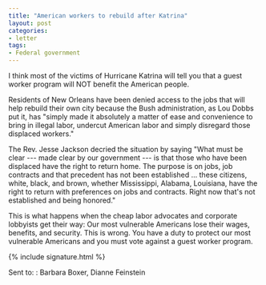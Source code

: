 ```yaml
---
title: "American workers to rebuild after Katrina"
layout: post
categories:
- letter
tags:
- Federal government
---
```


I think most of the victims of Hurricane Katrina will tell you that a guest worker program will NOT benefit the American people.

Residents of New Orleans have been denied access to the jobs that will help rebuild their own city because the Bush administration, as Lou Dobbs put it, has "simply made it absolutely a matter of ease and convenience to bring in illegal labor, undercut American labor and simply disregard those displaced workers."

The Rev. Jesse Jackson decried the situation by saying "What must be clear --- made clear by our government --- is that those who have been displaced have the right to return home. The purpose is on jobs, job contracts and that precedent has not been established ... these citizens, white, black, and brown, whether Mississippi, Alabama, Louisiana, have the right to return with preferences on jobs and contracts. Right now that's not established and being honored."

This is what happens when the cheap labor advocates and corporate lobbyists get their way: Our most vulnerable Americans lose their wages, benefits, and security. This is wrong. You have a duty to protect our most vulnerable Americans and you must vote against a guest worker program.

{% include signature.html %}

Sent to:
: Barbara Boxer, Dianne Feinstein
